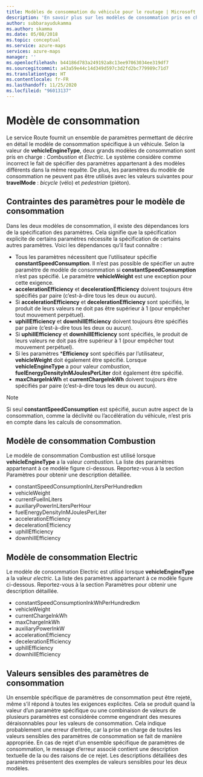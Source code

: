 ```yaml
---
title: Modèles de consommation du véhicule pour le routage | Microsoft Azure Maps
description: 'En savoir plus sur les modèles de consommation pris en charge par Azure Maps : combustion et électricité. Découvrez les paramètres utilisés par chaque modèle et les contraintes des paramètres.'
author: subbarayudukamma
ms.author: skamma
ms.date: 05/08/2018
ms.topic: conceptual
ms.service: azure-maps
services: azure-maps
manager: ''
ms.openlocfilehash: b44186d783a249192a8c13ee97063034ee319df7
ms.sourcegitcommit: a43a59e44c14d349d597c3d2fd2bc779989c71d7
ms.translationtype: HT
ms.contentlocale: fr-FR
ms.lasthandoff: 11/25/2020
ms.locfileid: "96013137"
---
```

# <a name="consumption-model"></a>Modèle de consommation

Le service Route fournit un ensemble de paramètres permettant de décrire en détail le modèle de consommation spécifique à un véhicule.
Selon la valeur de **vehicleEngineType**, deux grands modèles de consommation sont pris en charge : _Combustion_ et _Electric_. Le système considère comme incorrect le fait de spécifier des paramètres appartenant à des modèles différents dans la même requête. De plus, les paramètres du modèle de consommation ne peuvent pas être utilisés avec les valeurs suivantes pour **travelMode** : _bicycle_ (vélo) et _pedestrian_ (piéton).

## <a name="parameter-constraints-for-consumption-model"></a>Contraintes des paramètres pour le modèle de consommation

Dans les deux modèles de consommation, il existe des dépendances lors de la spécification des paramètres. Cela signifie que la spécification explicite de certains paramètres nécessite la spécification de certains autres paramètres. Voici les dépendances qu’il faut connaître :

* Tous les paramètres nécessitent que l’utilisateur spécifie **constantSpeedConsumption**. Il n’est pas possible de spécifier un autre paramètre de modèle de consommation si **constantSpeedConsumption** n’est pas spécifié. Le paramètre **vehicleWeight** est une exception pour cette exigence.
* **accelerationEfficiency** et **decelerationEfficiency** doivent toujours être spécifiés par paire (c’est-à-dire tous les deux ou aucun).
* Si **accelerationEfficiency** et **decelerationEfficiency** sont spécifiés, le produit de leurs valeurs ne doit pas être supérieur à 1 (pour empêcher tout mouvement perpétuel).
* **uphillEfficiency** et **downhillEfficiency** doivent toujours être spécifiés par paire (c’est-à-dire tous les deux ou aucun).
* Si **uphillEfficiency** et **downhillEfficiency** sont spécifiés, le produit de leurs valeurs ne doit pas être supérieur à 1 (pour empêcher tout mouvement perpétuel).
* Si les paramètres \*__Efficiency__ sont spécifiés par l’utilisateur, **vehicleWeight** doit également être spécifié. Lorsque **vehicleEngineType** a pour valeur _combustion_, **fuelEnergyDensityInMJoulesPerLiter** doit également être spécifié.
* **maxChargeInkWh** et **currentChargeInkWh** doivent toujours être spécifiés par paire (c’est-à-dire tous les deux ou aucun).

> [!NOTE]
> Si seul **constantSpeedConsumption** est spécifié, aucun autre aspect de la consommation, comme la déclivité ou l’accélération du véhicule, n’est pris en compte dans les calculs de consommation.

## <a name="combustion-consumption-model"></a>Modèle de consommation Combustion

Le modèle de consommation Combustion est utilisé lorsque **vehicleEngineType** a la valeur _combustion_.
La liste des paramètres appartenant à ce modèle figure ci-dessous. Reportez-vous à la section Paramètres pour obtenir une description détaillée.

* constantSpeedConsumptionInLitersPerHundredkm
* vehicleWeight
* currentFuelInLiters
* auxiliaryPowerInLitersPerHour
* fuelEnergyDensityInMJoulesPerLiter
* accelerationEfficiency
* decelerationEfficiency
* uphillEfficiency
* downhillEfficiency

## <a name="electric-consumption-model"></a>Modèle de consommation Electric

Le modèle de consommation Electric est utilisé lorsque **vehicleEngineType** a la valeur _electric_.
La liste des paramètres appartenant à ce modèle figure ci-dessous. Reportez-vous à la section Paramètres pour obtenir une description détaillée.

* constantSpeedConsumptionInkWhPerHundredkm
* vehicleWeight
* currentChargeInkWh
* maxChargeInkWh
* auxiliaryPowerInkW
* accelerationEfficiency
* decelerationEfficiency
* uphillEfficiency
* downhillEfficiency

## <a name="sensible-values-of-consumption-parameters"></a>Valeurs sensibles des paramètres de consommation

Un ensemble spécifique de paramètres de consommation peut être rejeté, même s’il répond à toutes les exigences explicites. Cela se produit quand la valeur d’un paramètre spécifique ou une combinaison de valeurs de plusieurs paramètres est considérée comme engendrant des mesures déraisonnables pour les valeurs de consommation. Cela indique probablement une erreur d’entrée, car la prise en charge de toutes les valeurs sensibles des paramètres de consommation se fait de manière appropriée. En cas de rejet d’un ensemble spécifique de paramètres de consommation, le message d’erreur associé contient une description textuelle de la ou des raisons de ce rejet.
Les descriptions détaillées des paramètres présentent des exemples de valeurs sensibles pour les deux modèles.
